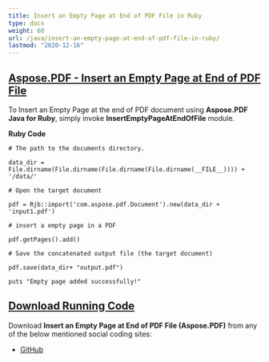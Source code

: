 ```yaml
---
title: Insert an Empty Page at End of PDF File in Ruby
type: docs
weight: 60
url: /java/insert-an-empty-page-at-end-of-pdf-file-in-ruby/
lastmod: "2020-12-16"
---
```


## <ins>**Aspose.PDF - Insert an Empty Page at End of PDF File**
To Insert an Empty Page at the end of PDF document using **Aspose.PDF Java for Ruby**, simply invoke **InsertEmptyPageAtEndOfFile** module.

**Ruby Code**

```
# The path to the documents directory.

data_dir = File.dirname(File.dirname(File.dirname(File.dirname(__FILE__)))) + '/data/'

# Open the target document

pdf = Rjb::import('com.aspose.pdf.Document').new(data_dir + 'input1.pdf')

# insert a empty page in a PDF

pdf.getPages().add()

# Save the concatenated output file (the target document)

pdf.save(data_dir+ "output.pdf")

puts "Empty page added successfully!"
```


## <ins>**Download Running Code**

Download **Insert an Empty Page at End of PDF File (Aspose.PDF)** from any of the below mentioned social coding sites:

- [GitHub](https://github.com/aspose-pdf/Aspose.PDF-for-Java/tree/master/Plugins/Aspose_Pdf_Java_for_Ruby/lib/asposepdfjava/Pages/insertemptypageatendoffile.rb)
